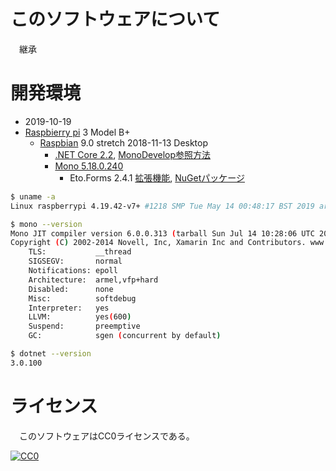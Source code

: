﻿# このソフトウェアについて

　継承

# 開発環境

* <time datetime="2019-10-19T21:10:35+0900">2019-10-19</time>
* [Raspbierry pi](https://ja.wikipedia.org/wiki/Raspberry_Pi) 3 Model B+
    * [Raspbian](https://www.raspberrypi.org/downloads/raspbian/) 9.0 stretch 2018-11-13 Desktop
        * [.NET Core 2.2](http://ytyaru.hatenablog.com/entry/2020/02/08/000000), [MonoDevelop参照方法](http://ytyaru.hatenablog.com/entry/2020/02/09/000000)
        * [Mono 5.18.0.240](http://ytyaru.hatenablog.com/entry/2020/01/17/000000)
            * Eto.Forms 2.4.1 [拡張機能](http://ytyaru.hatenablog.com/entry/2020/01/23/000000), [NuGetパッケージ](http://ytyaru.hatenablog.com/entry/2020/01/21/000000)

```sh
$ uname -a
Linux raspberrypi 4.19.42-v7+ #1218 SMP Tue May 14 00:48:17 BST 2019 armv7l GNU/Linux
```
```sh
$ mono --version
Mono JIT compiler version 6.0.0.313 (tarball Sun Jul 14 10:28:06 UTC 2019)
Copyright (C) 2002-2014 Novell, Inc, Xamarin Inc and Contributors. www.mono-project.com
	TLS:           __thread
	SIGSEGV:       normal
	Notifications: epoll
	Architecture:  armel,vfp+hard
	Disabled:      none
	Misc:          softdebug 
	Interpreter:   yes
	LLVM:          yes(600)
	Suspend:       preemptive
	GC:            sgen (concurrent by default)
```
```sh
$ dotnet --version
3.0.100
```

# ライセンス

　このソフトウェアはCC0ライセンスである。

[![CC0](http://i.creativecommons.org/p/zero/1.0/88x31.png "CC0")](http://creativecommons.org/publicdomain/zero/1.0/deed.ja)

